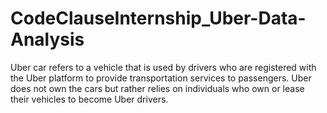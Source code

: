 # CodeClauseInternship_Uber-Data-Analysis
Uber car refers to a vehicle that is used by drivers who are registered with the Uber platform to provide transportation services to passengers. Uber does not own the cars but rather relies on individuals who own or lease their vehicles to become Uber drivers.
